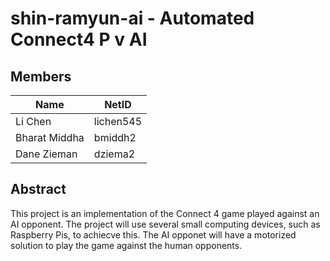 # shin-ramyun-ai - Automated Connect4 P v AI

## Members
| Name          | NetID     |
| ------------- | --------- |
| Li Chen       | lichen545 |
| Bharat Middha | bmiddh2   |
| Dane Zieman   | dziema2   |

## Abstract

This project is an implementation of the Connect 4 game played against an AI opponent. The project will use several small computing devices, such as Raspberry Pis, to achiecve this. The AI opponet will have a motorized solution to play the game against the human opponents.
